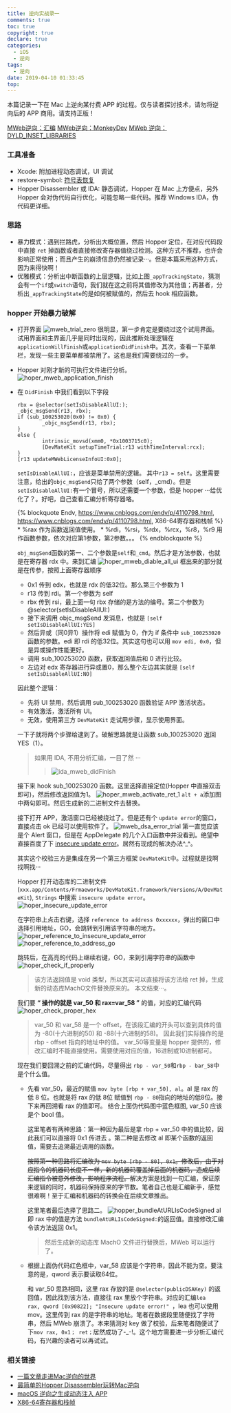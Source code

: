 ```yaml
---
title: 逆向实战录一
comments: true
toc: true
copyright: true
declare: true
categories:
  - iOS
  - 逆向
tags:
  - 逆向
date: 2019-04-10 01:33:45
top:
---
```


本篇记录一下在 Mac 上逆向某付费 APP 的过程。仅与读者探讨技术，请勿将逆向后的 APP 商用。请支持正版！
<!--more-->

[MWeb逆向：汇编](http://roastduck.xyz/article/%E9%80%86%E5%90%91%E5%AE%9E%E6%88%98%E5%BD%95%E4%B8%80.html)
[MWeb逆向：MonkeyDev](http://roastduck.xyz/article/%E9%80%86%E5%90%91%E5%AE%9E%E6%88%98%E5%BD%95%E4%BA%8CMWeb-substitute.html)
[MWeb 逆向：DYLD_INSET_LIBRARIES](http://roastduck.xyz/article/%E9%80%86%E5%90%91%E5%AE%9E%E6%88%98%E5%BD%95%E4%B8%89-DYLD_INSERT_LIBRARIES.html)
### 工具准备
* Xcode: 附加进程动态调试，UI 调试
* restore-symbol: [符号表恢复](https://github.com/tobefuturer/restore-symbol)
* Hopper Disassembler 或 IDA: 静态调试，Hopper 在 Mac 上方便点，另外 Hopper 会对伪代码自行优化，可能忽略一些代码。推荐 Windows IDA，伪代码更详细。

### 思路
* 暴力模式：遇到拦路虎，分析出大概位置，然后 Hopper 定位，在对应代码段中直接 `ret` 掉函数或者直接修改寄存器值绕过检测。这种方式不推荐，也许会影响正常使用；而且产生的崩溃信息仍然被记录···。但是本篇采用这种方式，因为来得快啊！
* 优雅模式：分析出中断函数的上层逻辑，比如上图`_appTrackingState`，猜测会有一个`if`或`switch`语句，我们就在这之前将其值修改为其他值；再甚者，分析出`_appTrackingState`的是如何被赋值的，然后去 hook 相应函数。

### hopper 开始暴力破解
* 打开界面
    ![mweb_trial_zero](https://i.loli.net/2019/04/17/5cb6b57d31b3c.jpg)
    很明显，第一步肯定是要绕过这个试用界面。试用界面和主界面几乎是同时出现的，因此推断处理逻辑在`applicationWillFinish`或`applicationDidFinish`中。其次，查看一下菜单栏，发现一些主要菜单都被禁用了。这也是我们需要绕过的一步。
    
* Hopper 对刚才新的可执行文件进行分析。
	![hoper_mweb_application_finish](https://i.loli.net/2019/04/17/5cb6b575e5447.jpg)
* 在 `DidFinish` 中我们看到以下字段

	```objc -[AppDelegate applicationDidFinishLaunching:]
	rbx = @selector(setIsDisableAllUI:);
    _objc_msgSend(r13, rbx);
    if (sub_100253020(0x0) != 0x0) {
            _objc_msgSend(r13, rbx);
    }
    else {
            intrinsic_movsd(xmm0, *0x1003715c0);
            [DevMateKit setupTimeTrial:r13 withTimeInterval:rcx];
    }
    [r13 updateMWebLicenseInfoUI:0x0];
	```
	`setIsDisableAllUI:`，应该是菜单禁用的逻辑。
	其中`r13 = self`。这里需要注意，给出的`objc_msgSend`只给了两个参数（self，_cmd）。但是`setIsDisableAllUI:`有一个冒号，所以还需要一个参数，但是 hopper ···给优化了？。好吧，自己查看汇编分析寄存器咯。
	
	{% blockquote Endv, https://www.cnblogs.com/endv/p/4110798.html, https://www.cnblogs.com/endv/p/4110798.html, X86-64寄存器和栈帧 %}
		* %rax 作为函数返回值使用。
		* %rdi，%rsi，%rdx，%rcx，%r8，%r9 用作函数参数，依次对应第1参数，第2参数。。。
	{% endblockquote %}
	
	`obj_msgSend`函数的第一、二个参数是`self`和`_cmd`。然后才是方法参数，也就是在寄存器 rdx 中。来到汇编
	![hoper_mweb_diable_all_ui](https://i.loli.net/2019/04/17/5cb6b575e47b8.jpg)
	框出来的部分就是在传参，按照上面寄存器顺序
	* 0x1 传到 edx，也就是 rdx 的低32位。那么第三个参数为 1
	* r13 传到 rdi。第一个参数为 self
	* rbx 传到 rsi，最上面一句 rbx 存储的是方法的编号。第二个参数为 @selector(setIsDisableAllUI:)
	* 接下来调用 objc_msgSend 发消息，也就是 `[self setIsDisableAllUI:YES]`
	* 然后异或（同0异1）操作将 edi 赋值为 0，作为 if 条件中 `sub_100253020`函数的参数。edi 即 rdi 的低32位。其实这句也可以用 `mov edi, 0x0`，但是异或操作性能更好。
	* 调用 sub_100253020 函数，获取返回值后和 0 进行比较。
	* 左边对 edx 寄存器进行异或置0，那么整个左边其实就是 `[self setIsDisableAllUI:NO]`
	
	因此整个逻辑：
	
	* 先将 UI 禁用，然后调用 sub_100253020 函数验证 APP 激活状态。
	* 有效激活，激活所有 UI。
	* 无效，使用第三方 `DevMateKit` 走试用步骤，显示使用界面。

	一下子就将两个步骤给逮到了。破解思路就是让函数 sub_100253020 返回 YES（1）。 

	> 如果用 IDA, 不用分析汇编，一目了然 ···
	>> ![ida_mweb_didFinish](https://i.loli.net/2019/04/17/5cb6b5759efd2.jpg)

	接下来 hook sub_100253020 函数。这里选择直接定位(Hopper 中直接双击即可)，然后修改返回值为1。
	![hoper_mweb_activate_ret_1](https://i.loli.net/2019/04/17/5cb6b575b2c9b.jpg)
	`alt + a`添加图中两句即可。然后生成新的二进制文件去替换。
	
	接下打开 APP，激活窗口已经被绕过了。但是还有个 `update error`的窗口，直接点击 ok 已经可以使用软件了。
	![mweb_dsa_error_trial](https://i.loli.net/2019/04/17/5cb6b575ae994.jpg)
	第一直觉应该是个 Alert 窗口，但是在 AppDelegate 的几个入口函数中并没看到。绝望中直接百度了下 [insecure update error](http://bbs.iosre.com/t/osx-insecure-update-error/3139)。居然有现成的解决办法^_^。
	
	其实这个校验三方是集成在另一个第三方框架 `DevMateKit`中。过程就是找啊找啊找···
	
	Hopper 打开动态库的二进制文件(`xxx.app/Contents/Frmaeworks/DevMateKit.framework/Versions/A/DevMateKit`), `Strings` 中搜索 `insecure update error`。
	![hoper_insecure_update_error](https://i.loli.net/2019/04/17/5cb6b57d3b202.jpg)
	
	在字符串上点击右键，选择 `reference to address 0xxxxxx`，弹出的窗口中选择引用地址，GO，会跳转到引用该字符串的地方。
	![hoper_reference_to_insecure_update_error](https://i.loli.net/2019/04/17/5cb6b575c7b34.jpg)
	![hoper_reference_to_address_go](https://i.loli.net/2019/04/17/5cb6b575afb28.jpg)
	
	跳转后，在高亮的代码上继续右键，GO，来到引用字符串的函数中
	![hoper_check_if_properly](https://i.loli.net/2019/04/17/5cb6b575df024.jpg)
	
	> 该方法返回值是 void 类型，所以其实可以直接将该方法给 ret 掉，生成新的动态库MachO文件替换原来的。
	> 本文结束···。
	
	我们要 **“ 操作的就是 var\_50 和 rax=var\_58 ”** 的值，对应的汇编代码
	![hoper_check_proper_hex](https://i.loli.net/2019/04/17/5cb6b575c18ca.jpg)
	
	> var\_50 和 var\_58 是一个 offset，在该段汇编的开头可以查到具体的值为 -80(十六进制的50) 和 -88(十六进制的58)。
	> 因此我们实际操作的是 rbp - offset 指向的地址中的值。
	> var_50等变量是 hopper 提供的，修改汇编时不能直接使用。需要使用对应的值，16进制或10进制都可。
	
	现在我们要回溯之前的汇编代码，尽量得出 `rbp - var_50`和`rbp - bar_58`中是个什么值。
	
	* 先看 var\_50，最近的赋值 `mov byte [rbp + var_50], al`。al 是 rax 的低 8 位。也就是将 rax 的低 8位 赋值到 `rbp - 80`指向的地址的低8位。接下来再回溯看 rax 的值即可。 结合上面伪代码图中蓝色框图, var\_50 应该是个 bool 值。

	   这里笔者有两种思路：第一种因为最后是拿 rbp + var_50 中的值比较，因此我们可以直接将 0x1 传进去 。第二种是去修改 al 即某个函数的返回值，需要去追溯最近调用的函数。
	
	  ~~按照第一种思路将汇编改为 `mov byte [rbp - 80], 0x1`。修改后，由于对应指令的机器码长度不一样，新的机器码覆盖掉后面的机器码，造成后续汇编指令被意外修改，影响程序流程。~~解决方案是找到一句汇编，保证原来逻辑的同时，机器码保持原来的字节数。笔者自己也是汇编新手，感觉很难啊！至于汇编和机器码的转换会在后续文章推出。
	  
	  这里笔者最后选择了思路二。
	  ![hopper_bundleAtURLIsCodeSigned](https://i.loli.net/2019/04/17/5cb6b575e492f.jpg)
	  al 即 rax 中的值是方法 `bundleAtURLIsCodeSigned:`的返回值。直接修改汇编令该方法返回 0x1。
	  
	  > 然后生成新的动态库 MachO 文件进行替换后，MWeb 可以运行了。
	  
	* 根据上面伪代码红色框中，var\_58 应该是个字符串，因此不能为空。要注意的是，qword 表示要读取64位。
	   
	   和 var_50 思路相同，这里 rax 存放的是 `@selector(publicDSAKey)` 的返回值，因此找到该方法，直接往 rax 里放个字符串。对应的汇编`lea        rax, qword [0x90822]; "Insecure update error!" `，lea 也可以使用 mov。这里传到 rax 的是字符串的地址。笔者在数据段里随便找了字符串，然后 MWeb 崩溃了。本来猜测对 key 做了校验，后来笔者随便试了下`mov rax, 0x1； ret；`居然成功了-_-!。这个地方需要进一步分析汇编代码，有兴趣的读者可以再试试。

### 相关链接
* [一篇文章走进Mac逆向的世界](http://www.alonemonkey.com/2017/05/31/get-start-with-mac-reverse/)
* [最简单的Hopper Disassembler玩转Mac逆向](https://www.jianshu.com/p/c04ac36c6641)
* [macOS 逆向之生成动态注入 APP](https://blog.nswebfrog.com/2018/02/09/make-injection-APP-for-mac)
* [X86-64寄存器和栈帧](https://www.cnblogs.com/endv/p/4110798.html)